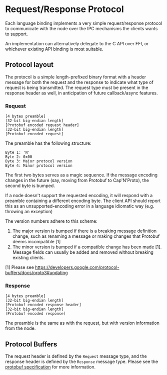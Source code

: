 # Request/Response Protocol
Each language binding implements a very simple request/response protocol to communicate with the node over the IPC mechanisms the clients wants to support. 

An implementation can alternatively delegate to the C API over FFI, or whichever existing API binding is most suitable.

## Protocol layout
The protocol is a simple length-prefixed binary format with a header message for both the request and the response to indicate what type of request is being transmitted. The request type must be present in the response header as well, in anticipation of future callback/async features.

### Request

```
[4 bytes preamble]
[32-bit big-endian length]
[Protobuf encoded request header]
[32-bit big-endian length]
[Protobuf encoded request]
```

The preamble has the following structure:

```
Byte 1: 'N'
Byte 2: 0x00
Byte 3: Major protocol version
Byte 4: Minor protocol version
```

The first two bytes serves as a magic sequence. If the message encoding changes in the future (say, moving from Protobuf to Cap'N'Proto), the second byte is bumped.

If a node doesn't support the requested encoding, it will respond with a preamble containing a different encoding byte. The client API should report this as an unsupported-encoding error in a language idiomatic way (e.g. throwing an exception)

The version numbers adhere to this scheme:

1. The major version is bumped if there is a breaking message definition change, such as renaming a message or making changes that Protobuf deems incompatible [1]
2. The minor version is bumped if a compatible change has been made [1]. Message fields can usually be added and removed without breaking existing clients.

[1] Please see https://developers.google.com/protocol-buffers/docs/proto3#updating

### Response

```
[4 bytes preamble]
[32-bit big-endian length]
[Protobuf encoded response header]
[32-bit big-endian length]
[Protobuf encoded response]
```

The preamble is the same as with the request, but with version information from
the node.

## Protocol Buffers
The request header is defined by the `Request` message type, and the response header is defined by the `Response` message type. Please see the [protobuf specification](https://nanoapi.github.io/protobuf/index.html) for more information.
